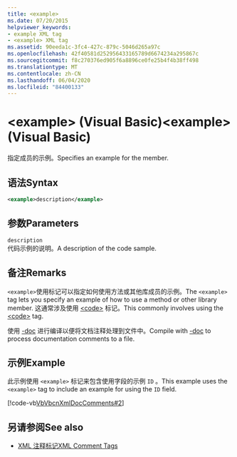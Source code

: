 ```yaml
---
title: <example>
ms.date: 07/20/2015
helpviewer_keywords:
- example XML tag
- <example> XML tag
ms.assetid: 90eeda1c-3fc4-427c-879c-5046d265a97c
ms.openlocfilehash: 42f40581d252956433165789d6674234a295867c
ms.sourcegitcommit: f8c270376ed905f6a8896ce0fe25b4f4b38ff498
ms.translationtype: MT
ms.contentlocale: zh-CN
ms.lasthandoff: 06/04/2020
ms.locfileid: "84400133"
---
```

# <a name="example-visual-basic"></a><span data-ttu-id="f9219-101">\<example> (Visual Basic)</span><span class="sxs-lookup"><span data-stu-id="f9219-101">\<example> (Visual Basic)</span></span>
<span data-ttu-id="f9219-102">指定成员的示例。</span><span class="sxs-lookup"><span data-stu-id="f9219-102">Specifies an example for the member.</span></span>  
  
## <a name="syntax"></a><span data-ttu-id="f9219-103">语法</span><span class="sxs-lookup"><span data-stu-id="f9219-103">Syntax</span></span>  
  
```xml  
<example>description</example>  
```  
  
## <a name="parameters"></a><span data-ttu-id="f9219-104">参数</span><span class="sxs-lookup"><span data-stu-id="f9219-104">Parameters</span></span>  
 `description`  
 <span data-ttu-id="f9219-105">代码示例的说明。</span><span class="sxs-lookup"><span data-stu-id="f9219-105">A description of the code sample.</span></span>  
  
## <a name="remarks"></a><span data-ttu-id="f9219-106">备注</span><span class="sxs-lookup"><span data-stu-id="f9219-106">Remarks</span></span>  
 <span data-ttu-id="f9219-107">`<example>`使用标记可以指定如何使用方法或其他库成员的示例。</span><span class="sxs-lookup"><span data-stu-id="f9219-107">The `<example>` tag lets you specify an example of how to use a method or other library member.</span></span> <span data-ttu-id="f9219-108">这通常涉及使用 [\<code>](code.md) 标记。</span><span class="sxs-lookup"><span data-stu-id="f9219-108">This commonly involves using the [\<code>](code.md) tag.</span></span>  
  
 <span data-ttu-id="f9219-109">使用 [-doc](../../reference/command-line-compiler/doc.md) 进行编译以便将文档注释处理到文件中。</span><span class="sxs-lookup"><span data-stu-id="f9219-109">Compile with [-doc](../../reference/command-line-compiler/doc.md) to process documentation comments to a file.</span></span>  
  
## <a name="example"></a><span data-ttu-id="f9219-110">示例</span><span class="sxs-lookup"><span data-stu-id="f9219-110">Example</span></span>  
 <span data-ttu-id="f9219-111">此示例使用 `<example>` 标记来包含使用字段的示例 `ID` 。</span><span class="sxs-lookup"><span data-stu-id="f9219-111">This example uses the `<example>` tag to include an example for using the `ID` field.</span></span>  
  
 [!code-vb[VbVbcnXmlDocComments#2](~/samples/snippets/visualbasic/VS_Snippets_VBCSharp/VbVbcnXmlDocComments/VB/Class1.vb#2)]  
  
## <a name="see-also"></a><span data-ttu-id="f9219-112">另请参阅</span><span class="sxs-lookup"><span data-stu-id="f9219-112">See also</span></span>

- [<span data-ttu-id="f9219-113">XML 注释标记</span><span class="sxs-lookup"><span data-stu-id="f9219-113">XML Comment Tags</span></span>](index.md)
